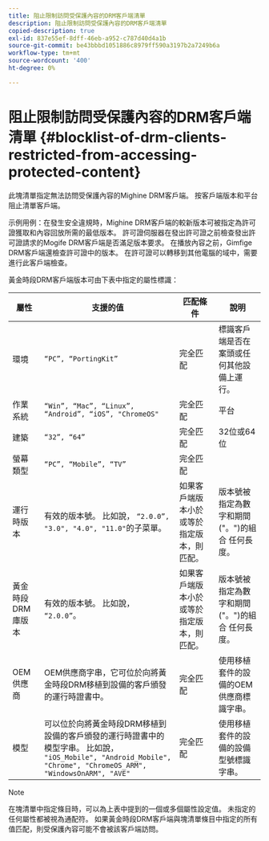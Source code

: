 ```yaml
---
title: 阻止限制訪問受保護內容的DRM客戶端清單
description: 阻止限制訪問受保護內容的DRM客戶端清單
copied-description: true
exl-id: 837e55ef-8dff-46eb-a952-c787d40d4a1b
source-git-commit: be43bbbd1051886c8979ff590a3197b2a7249b6a
workflow-type: tm+mt
source-wordcount: '400'
ht-degree: 0%

---
```


# 阻止限制訪問受保護內容的DRM客戶端清單 {#blocklist-of-drm-clients-restricted-from-accessing-protected-content}

此塊清單指定無法訪問受保護內容的Mighine DRM客戶端。 按客戶端版本和平台阻止清單客戶端。

示例用例：在發生安全違規時，Mighine DRM客戶端的較新版本可被指定為許可證獲取和內容回放所需的最低版本。 許可證伺服器在發出許可證之前檢查發出許可證請求的Mogife DRM客戶端是否滿足版本要求。 在播放內容之前，Gimfige DRM客戶端還檢查許可證中的版本。 在許可證可以轉移到其他電腦的域中，需要進行此客戶端檢查。

黃金時段DRM客戶端版本可由下表中指定的屬性標識：

| **屬性** | **支援的值** | **匹配條件** | **說明** |
|---|---|---|---|
| 環境 | `“PC”, “PortingKit”` | 完全匹配 | 標識客戶端是否在案頭或任何其他設備上運行。 |
| 作業系統 | `“Win”, “Mac”, “Linux”, “Android”, “iOS”, "ChromeOS"` | 完全匹配 | 平台 |
| 建築 | `“32”, “64”` | 完全匹配 | 32位或64位 |
| 螢幕類型 | `“PC”, “Mobile”, “TV”` | 完全匹配 |  |
| 運行時版本 | 有效的版本號。 比如說， `“2.0.0”, "3.0", "4.0", "11.0"`的子菜單。 | 如果客戶端版本小於或等於指定版本，則匹配。 | 版本號被指定為數字和期間(&quot;。&quot;)的組合 任何長度。 |
| 黃金時段DRM庫版本 | 有效的版本號。 比如說， `“2.0.0”`。 | 如果客戶端版本小於或等於指定版本，則匹配。 | 版本號被指定為數字和期間(&quot;。&quot;)的組合 任何長度。 |
| OEM供應商 | OEM供應商字串，它可位於向將黃金時段DRM移植到設備的客戶頒發的運行時證書中。 | 完全匹配 | 使用移植套件的設備的OEM供應商標識字串。 |
| 模型 | 可以位於向將黃金時段DRM移植到設備的客戶頒發的運行時證書中的模型字串。 比如說， `"iOS_Mobile", "Android_Mobile", "Chrome", "ChromeOS_ARM", "WindowsOnARM", "AVE"` | 完全匹配 | 使用移植套件的設備的設備型號標識字串。 |

>[!NOTE]
>
>在塊清單中指定條目時，可以為上表中提到的一個或多個屬性設定值。 未指定的任何屬性都被視為通配符。 如果黃金時段DRM客戶端與塊清單條目中指定的所有值匹配，則受保護內容可能不會被該客戶端訪問。
